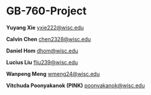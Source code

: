 # GB-760-Project
**Yuyang Xie** yxie222@wisc.edu

**Calvin Chen** chen2328@wisc.edu

**Daniel Hom** dhom@wisc.edu

**Lucius Liu** fliu239@wisc.edu

**Wanpeng Meng** wmeng24@wisc.edu

**Vitchuda Poonyakanok (PINK)** poonyakanok@wisc.edu
